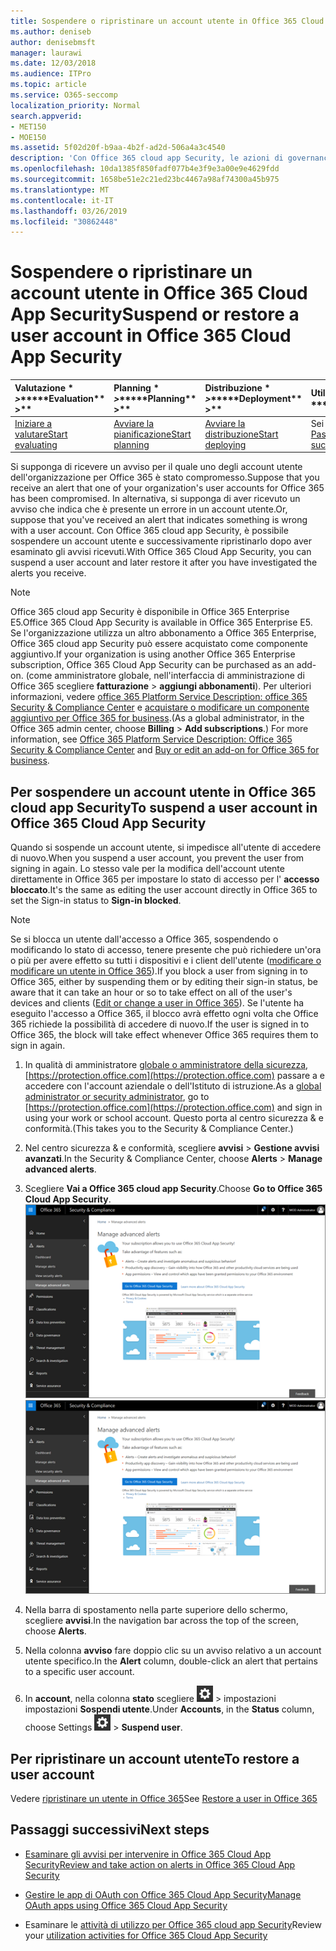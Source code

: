 ```yaml
---
title: Sospendere o ripristinare un account utente in Office 365 Cloud App Security
ms.author: deniseb
author: denisebmsft
manager: laurawi
ms.date: 12/03/2018
ms.audience: ITPro
ms.topic: article
ms.service: O365-seccomp
localization_priority: Normal
search.appverid:
- MET150
- MOE150
ms.assetid: 5f02d20f-b9aa-4b2f-ad2d-506a4a3c4540
description: 'Con Office 365 cloud app Security, le azioni di governance che è possibile intraprendere sono la sospensione o la sospensione di un account utente. '
ms.openlocfilehash: 10da1385f850fadf077b4e3f9e3a00e9e4629fdd
ms.sourcegitcommit: 1658be51e2c21ed23bc4467a98af74300a45b975
ms.translationtype: MT
ms.contentlocale: it-IT
ms.lasthandoff: 03/26/2019
ms.locfileid: "30862448"
---
```

# <a name="suspend-or-restore-a-user-account-in-office-365-cloud-app-security"></a><span data-ttu-id="f0c39-103">Sospendere o ripristinare un account utente in Office 365 Cloud App Security</span><span class="sxs-lookup"><span data-stu-id="f0c39-103">Suspend or restore a user account in Office 365 Cloud App Security</span></span>

|<span data-ttu-id="f0c39-104">Valutazione \* *\>*\*</span><span class="sxs-lookup"><span data-stu-id="f0c39-104">\*\*\*\*Evaluation\*\* \>\*\*</span></span>|<span data-ttu-id="f0c39-105">Planning \* *\>*\*</span><span class="sxs-lookup"><span data-stu-id="f0c39-105">\*\*\*\*Planning\*\* \>\*\*</span></span>|<span data-ttu-id="f0c39-106">Distribuzione \* *\>*\*</span><span class="sxs-lookup"><span data-stu-id="f0c39-106">\*\*\*\*Deployment\*\* \>\*\*</span></span>|<span data-ttu-id="f0c39-107">Utilizzo \* \* \* \*</span><span class="sxs-lookup"><span data-stu-id="f0c39-107">\*\*\*\*Utilization\*\*\*\*</span></span>|
|:-----|:-----|:-----|:-----|
|[<span data-ttu-id="f0c39-108">Iniziare a valutare</span><span class="sxs-lookup"><span data-stu-id="f0c39-108">Start evaluating</span></span>](office-365-cas-overview.md) <br/> |[<span data-ttu-id="f0c39-109">Avviare la pianificazione</span><span class="sxs-lookup"><span data-stu-id="f0c39-109">Start planning</span></span>](get-ready-for-office-365-cas.md) <br/> |[<span data-ttu-id="f0c39-110">Avviare la distribuzione</span><span class="sxs-lookup"><span data-stu-id="f0c39-110">Start deploying</span></span>](turn-on-office-365-cas.md) <br/> |<span data-ttu-id="f0c39-111">Sei qui!</span><span class="sxs-lookup"><span data-stu-id="f0c39-111">You are here!</span></span>  <br/> [<span data-ttu-id="f0c39-112">Passaggi successivi</span><span class="sxs-lookup"><span data-stu-id="f0c39-112">Next steps</span></span>](#next-steps)<br/> |
   
<span data-ttu-id="f0c39-113">Si supponga di ricevere un avviso per il quale uno degli account utente dell'organizzazione per Office 365 è stato compromesso.</span><span class="sxs-lookup"><span data-stu-id="f0c39-113">Suppose that you receive an alert that one of your organization's user accounts for Office 365 has been compromised.</span></span> <span data-ttu-id="f0c39-114">In alternativa, si supponga di aver ricevuto un avviso che indica che è presente un errore in un account utente.</span><span class="sxs-lookup"><span data-stu-id="f0c39-114">Or, suppose that you've received an alert that indicates something is wrong with a user account.</span></span> <span data-ttu-id="f0c39-115">Con Office 365 cloud app Security, è possibile sospendere un account utente e successivamente ripristinarlo dopo aver esaminato gli avvisi ricevuti.</span><span class="sxs-lookup"><span data-stu-id="f0c39-115">With Office 365 Cloud App Security, you can suspend a user account and later restore it after you have investigated the alerts you receive.</span></span>
  
> [!NOTE]
> <span data-ttu-id="f0c39-116">Office 365 cloud app Security è disponibile in Office 365 Enterprise E5.</span><span class="sxs-lookup"><span data-stu-id="f0c39-116">Office 365 Cloud App Security is available in Office 365 Enterprise E5.</span></span> <span data-ttu-id="f0c39-117">Se l'organizzazione utilizza un altro abbonamento a Office 365 Enterprise, Office 365 cloud app Security può essere acquistato come componente aggiuntivo.</span><span class="sxs-lookup"><span data-stu-id="f0c39-117">If your organization is using another Office 365 Enterprise subscription, Office 365 Cloud App Security can be purchased as an add-on.</span></span> <span data-ttu-id="f0c39-118">(come amministratore globale, nell'interfaccia di amministrazione di Office 365 scegliere **fatturazione** \> **aggiungi abbonamenti**). Per ulteriori informazioni, vedere [office 365 Platform Service Description: office 365 Security &amp; Compliance Center](https://technet.microsoft.com/en-us/library/dn933793.aspx) e [acquistare o modificare un componente aggiuntivo per Office 365 for business](https://support.office.com/article/4e7b57d6-b93b-457d-aecd-0ea58bff07a6).</span><span class="sxs-lookup"><span data-stu-id="f0c39-118">(As a global administrator, in the Office 365 admin center, choose **Billing** \> **Add subscriptions**.) For more information, see [Office 365 Platform Service Description: Office 365 Security &amp; Compliance Center](https://technet.microsoft.com/en-us/library/dn933793.aspx) and [Buy or edit an add-on for Office 365 for business](https://support.office.com/article/4e7b57d6-b93b-457d-aecd-0ea58bff07a6).</span></span> 
  
## <a name="to-suspend-a-user-account-in-office-365-cloud-app-security"></a><span data-ttu-id="f0c39-119">Per sospendere un account utente in Office 365 cloud app Security</span><span class="sxs-lookup"><span data-stu-id="f0c39-119">To suspend a user account in Office 365 Cloud App Security</span></span>

<span data-ttu-id="f0c39-120">Quando si sospende un account utente, si impedisce all'utente di accedere di nuovo.</span><span class="sxs-lookup"><span data-stu-id="f0c39-120">When you suspend a user account, you prevent the user from signing in again.</span></span> <span data-ttu-id="f0c39-121">Lo stesso vale per la modifica dell'account utente direttamente in Office 365 per impostare lo stato di accesso per l' **accesso bloccato**.</span><span class="sxs-lookup"><span data-stu-id="f0c39-121">It's the same as editing the user account directly in Office 365 to set the Sign-in status to **Sign-in blocked**.</span></span>
  
> [!NOTE]
> <span data-ttu-id="f0c39-122">Se si blocca un utente dall'accesso a Office 365, sospendendo o modificando lo stato di accesso, tenere presente che può richiedere un'ora o più per avere effetto su tutti i dispositivi e i client dell'utente ([modificare o modificare un utente in Office 365](https://support.office.com/article/42BB3F17-8F9D-4182-B434-5F1C8024E614#SingleUserPreview)).</span><span class="sxs-lookup"><span data-stu-id="f0c39-122">If you block a user from signing in to Office 365, either by suspending them or by editing their sign-in status, be aware that it can take an hour or so to take effect on all of the user's devices and clients ([Edit or change a user in Office 365](https://support.office.com/article/42BB3F17-8F9D-4182-B434-5F1C8024E614#SingleUserPreview)).</span></span> <span data-ttu-id="f0c39-123">Se l'utente ha eseguito l'accesso a Office 365, il blocco avrà effetto ogni volta che Office 365 richiede la possibilità di accedere di nuovo.</span><span class="sxs-lookup"><span data-stu-id="f0c39-123">If the user is signed in to Office 365, the block will take effect whenever Office 365 requires them to sign in again.</span></span> 
  
1. <span data-ttu-id="f0c39-124">In qualità di amministratore [globale o amministratore della sicurezza](permissions-in-the-security-and-compliance-center.md), [https://protection.office.com](https://protection.office.com) passare a e accedere con l'account aziendale o dell'Istituto di istruzione.</span><span class="sxs-lookup"><span data-stu-id="f0c39-124">As a [global administrator or security administrator](permissions-in-the-security-and-compliance-center.md), go to [https://protection.office.com](https://protection.office.com) and sign in using your work or school account.</span></span> <span data-ttu-id="f0c39-125">Questo porta al centro sicurezza &amp; e conformità.</span><span class="sxs-lookup"><span data-stu-id="f0c39-125">(This takes you to the Security &amp; Compliance Center.)</span></span> 
    
2. <span data-ttu-id="f0c39-126">Nel centro sicurezza &amp; e conformità, scegliere **avvisi** \> **Gestione avvisi avanzati**.</span><span class="sxs-lookup"><span data-stu-id="f0c39-126">In the Security &amp; Compliance Center, choose **Alerts** \> **Manage advanced alerts**.</span></span>
    
3. <span data-ttu-id="f0c39-127">Scegliere **Vai a Office 365 cloud app Security**.</span><span class="sxs-lookup"><span data-stu-id="f0c39-127">Choose **Go to Office 365 Cloud App Security**.</span></span><br><span data-ttu-id="f0c39-128">![Nel centro sicurezza &amp; e conformità, scegliere Gestisci avvisi avanzati per accedere a Office 365 cloud app Security](media/958632d4-03e3-4ade-8e22-d5509db6fca7.png)</span><span class="sxs-lookup"><span data-stu-id="f0c39-128">![In the Security &amp; Compliance Center, choose Manage Advanced Alerts to go to Office 365 Cloud App Security](media/958632d4-03e3-4ade-8e22-d5509db6fca7.png)</span></span><br>
  
4. <span data-ttu-id="f0c39-129">Nella barra di spostamento nella parte superiore dello schermo, scegliere **avvisi**.</span><span class="sxs-lookup"><span data-stu-id="f0c39-129">In the navigation bar across the top of the screen, choose **Alerts**.</span></span>
    
5. <span data-ttu-id="f0c39-130">Nella colonna **avviso** fare doppio clic su un avviso relativo a un account utente specifico.</span><span class="sxs-lookup"><span data-stu-id="f0c39-130">In the **Alert** column, double-click an alert that pertains to a specific user account.</span></span> 
    
6. <span data-ttu-id="f0c39-131">In **account**, nella colonna **stato** scegliere ![l'icona](media/e01b75cc-b28f-4b83-8f86-b1b13dc27ab2.png) \> impostazioni impostazioni **Sospendi utente**.</span><span class="sxs-lookup"><span data-stu-id="f0c39-131">Under **Accounts**, in the **Status** column, choose Settings ![settings icon](media/e01b75cc-b28f-4b83-8f86-b1b13dc27ab2.png) \> **Suspend user**.</span></span>
    
## <a name="to-restore-a-user-account"></a><span data-ttu-id="f0c39-132">Per ripristinare un account utente</span><span class="sxs-lookup"><span data-stu-id="f0c39-132">To restore a user account</span></span>

<span data-ttu-id="f0c39-133">Vedere [ripristinare un utente in Office 365](https://support.office.com/article/2c261e42-5dd1-48b0-845f-2a016d29cfc1)</span><span class="sxs-lookup"><span data-stu-id="f0c39-133">See [Restore a user in Office 365](https://support.office.com/article/2c261e42-5dd1-48b0-845f-2a016d29cfc1)</span></span>
  
## <a name="next-steps"></a><span data-ttu-id="f0c39-134">Passaggi successivi</span><span class="sxs-lookup"><span data-stu-id="f0c39-134">Next steps</span></span>

- [<span data-ttu-id="f0c39-135">Esaminare gli avvisi per intervenire in Office 365 Cloud App Security</span><span class="sxs-lookup"><span data-stu-id="f0c39-135">Review and take action on alerts in Office 365 Cloud App Security</span></span>](review-office-365-cas-alerts.md)
    
- [<span data-ttu-id="f0c39-136">Gestire le app di OAuth con Office 365 Cloud App Security</span><span class="sxs-lookup"><span data-stu-id="f0c39-136">Manage OAuth apps using Office 365 Cloud App Security</span></span>](manage-app-permissions-in-ocas.md)
    
- <span data-ttu-id="f0c39-137">Esaminare le [attività di utilizzo per Office 365 cloud app Security](utilization-activities-for-ocas.md)</span><span class="sxs-lookup"><span data-stu-id="f0c39-137">Review your [utilization activities for Office 365 Cloud App Security](utilization-activities-for-ocas.md)</span></span>
    

